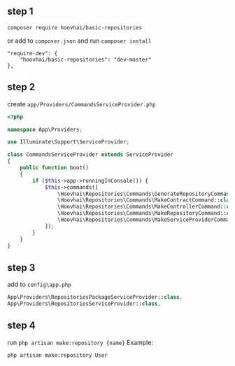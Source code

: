 ## step 1

`composer require hoovhai/basic-repositories`

or add to `composer.json` and run `composer install`

```
"require-dev": {
    "hoovhai/basic-repositories": "dev-master"
},
```

## step 2
create `app/Providers/CommandsServiceProvider.php`

```php
<?php

namespace App\Providers;

use Illuminate\Support\ServiceProvider;

class CommandsServiceProvider extends ServiceProvider
{
    public function boot()
    {
        if ($this->app->runningInConsole()) {
            $this->commands([
                \Hoovhai\Repositories\Commands\GenerateRepositoryCommand::class,
                \Hoovhai\Repositories\Commands\MakeContractCommand::class,
                \Hoovhai\Repositories\Commands\MakeControllerCommand::class,
                \Hoovhai\Repositories\Commands\MakeRepositoryCommand::class,
                \Hoovhai\Repositories\Commands\MakeServiceProviderCommand::class,
            ]);
        }
    }
}
```

## step 3

add to `config\app.php`
```php
App\Providers\RepositoriesPackageServiceProvider::class,
App\Providers\RepositoriesServiceProvider::class,
```
## step 4
run `php artisan make:repository {name}`
Example:

`php artisan make:repository User`
